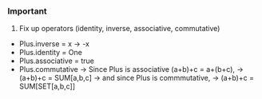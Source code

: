 ### Important
1. Fix up operators (identity, inverse, associative, commutative)
- Plus.inverse = x -> -x
- Plus.identity = One
- Plus.associative = true
- Plus.commutative
 -> Since Plus is associative (a+b)+c = a+(b+c),
	-> (a+b)+c = SUM[a,b,c]
	-> and since Plus is commmutative,
			-> (a+b)+c = SUM[SET[a,b,c]]

	